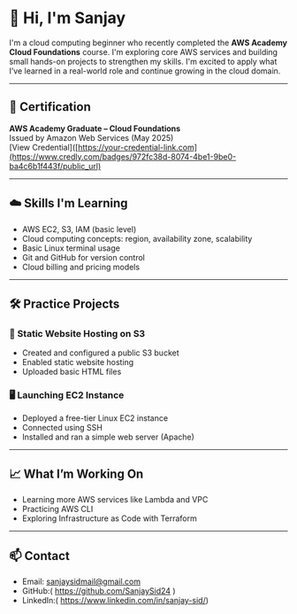 # 👋 Hi, I'm Sanjay 

I'm a cloud computing beginner who recently completed the **AWS Academy Cloud Foundations** course. I'm exploring core AWS services and building small hands-on projects to strengthen my skills. I'm excited to apply what I’ve learned in a real-world role and continue growing in the cloud domain.

---

## 📘 Certification

**AWS Academy Graduate – Cloud Foundations**  
Issued by Amazon Web Services (May 2025)  
[View Credential]([https://your-credential-link.com](https://www.credly.com/badges/972fc38d-8074-4be1-9be0-ba4c6b1f443f/public_url)

---

## ☁️ Skills I'm Learning

- AWS EC2, S3, IAM (basic level)
- Cloud computing concepts: region, availability zone, scalability
- Basic Linux terminal usage
- Git and GitHub for version control
- Cloud billing and pricing models

---

## 🛠️ Practice Projects

### 🚀 Static Website Hosting on S3
- Created and configured a public S3 bucket
- Enabled static website hosting
- Uploaded basic HTML files

### 🖥️ Launching EC2 Instance
- Deployed a free-tier Linux EC2 instance
- Connected using SSH
- Installed and ran a simple web server (Apache)

---

## 📈 What I’m Working On
- Learning more AWS services like Lambda and VPC
- Practicing AWS CLI
- Exploring Infrastructure as Code with Terraform

---

## 📫 Contact

- Email: sanjaysidmail@gmail.com  
- GitHub:( https://github.com/SanjaySid24 )  
- LinkedIn:( https://www.linkedin.com/in/sanjay-sid/)
 
